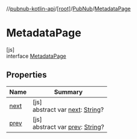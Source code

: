 //[pubnub-kotlin-api](../../../../index.md)/[[root]](../../index.md)/[PubNub](../index.md)/[MetadataPage](index.md)

# MetadataPage

[js]\
interface [MetadataPage](index.md)

## Properties

| Name | Summary |
|---|---|
| [next](next.md) | [js]<br>abstract var [next](next.md): [String](https://kotlinlang.org/api/latest/jvm/stdlib/kotlin-stdlib/kotlin/-string/index.html)? |
| [prev](prev.md) | [js]<br>abstract var [prev](prev.md): [String](https://kotlinlang.org/api/latest/jvm/stdlib/kotlin-stdlib/kotlin/-string/index.html)? |
